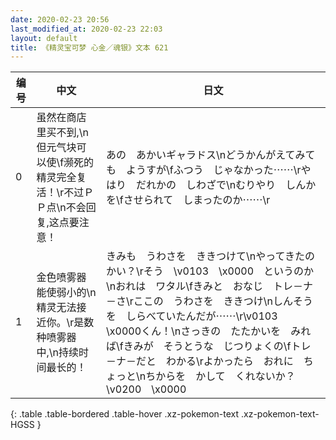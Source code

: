 ```yaml
---
date: 2020-02-23 20:56
last_modified_at: 2020-02-23 22:03
layout: default
title: 《精灵宝可梦 心金／魂银》文本 621
---
```

| 编号 | 中文 | 日文 |
| ---- | ---- | ---- |
| 0 | 虽然在商店里买不到,\n但元气块可以使\f濒死的精灵完全复活！\r不过ＰＰ点\n不会回复,这点要注意！ | あの　あかいギャラドス\nどうかんがえてみても　ようすが\fふつう　じゃなかった⋯⋯\rやはり　だれかの　しわざで\nむりやり　しんかを\fさせられて　しまったのか⋯⋯\r |
| 1 | 金色喷雾器能使弱小的\n精灵无法接近你。\r是数种喷雾器中,\n持续时间最长的！ | きみも　うわさを　ききつけて\nやってきたのかい？\rそう　\v0103　\x0000　というのか\nおれは　ワタル\fきみと　おなじ　トレ－ナ－さ\rここの　うわさを　ききつけ\nしんそうを　しらべていたんだが⋯⋯\r\v0103　\x0000くん！\nさっきの　たたかいを　みれば\fきみが　そうとうな　じつりょくの\fトレ－ナ－だと　わかる\rよかったら　おれに　ちょっと\nちからを　かして　くれないか？\v0200　\x0000 |
{: .table .table-bordered .table-hover .xz-pokemon-text .xz-pokemon-text-HGSS }